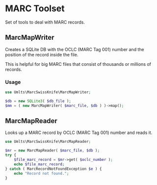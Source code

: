 # MARC Toolset

Set of tools to deal with MARC records.

## MarcMapWriter

Creates a SQLite DB with the OCLC (MARC Tag 001) number and the position
of the record inside the file.

This is helpful for big MARC files that consist of thousands or millions
of records.

### Usage

```php
use Umlts\MarcSwissKnife\MarcMapWriter;

$db = new SQLite3( $db_file );
$mm = ( new MarcMapWriter( $marc_file, $db ) )->map();
```

## MarcMapReader

Looks up a MARC record by OCLC (MARC Tag 001) number and reads it.

```php
use Umlts\MarcSwissKnife\MarcMapReader;

$mr = new MarcMapReader( $marc_file, $db );
try {
    $file_marc_record = $mr->get( $oclc_number );
    echo $file_marc_record;
} catch ( MarcRecordNotFoundException $e ) {
    echo "Record not found.";
}
```
